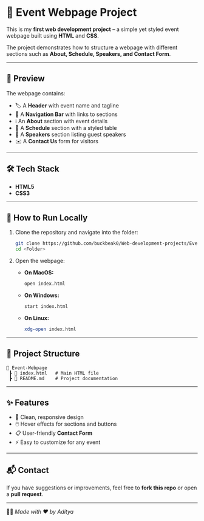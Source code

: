 # 🌟 Event Webpage Project  

This is my **first web development project** – a simple yet styled event webpage built using **HTML** and **CSS**.  

The project demonstrates how to structure a webpage with different sections such as **About, Schedule, Speakers, and Contact Form**.  

---

## 📸 Preview  

The webpage contains:  
- 🏷️ A **Header** with event name and tagline  
- 🧭 A **Navigation Bar** with links to sections  
- ℹ️ An **About** section with event details  
- 📅 A **Schedule** section with a styled table  
- 🎤 A **Speakers** section listing guest speakers  
- ✉️ A **Contact Us** form for visitors  

---

## 🛠️ Tech Stack  

- **HTML5**  
- **CSS3**  

---

## 🚀 How to Run Locally  

1. Clone the repository and navigate into the folder:  
   ```bash
   git clone https://github.com/buckbeak0/Web-development-projects/Event-webpage
   cd <Folder>
   ```

2. Open the webpage:  
   - **On MacOS:**  
     ```bash
     open index.html
     ```  
   - **On Windows:**  
     ```bash
     start index.html
     ```  
   - **On Linux:**  
     ```bash
     xdg-open index.html
     ```  

---

## 📂 Project Structure  

```
📁 Event-Webpage
 ┣ 📄 index.html   # Main HTML file
 ┣ 📄 README.md    # Project documentation
```

---

## ✨ Features  

- 🎨 Clean, responsive design  
- 🖱️ Hover effects for sections and buttons  
- 📋 User-friendly **Contact Form**  
- ⚡ Easy to customize for any event  

---

## 📬 Contact  

If you have suggestions or improvements, feel free to **fork this repo** or open a **pull request**.  

---

👨‍💻 *Made with ❤️ by Aditya*  
